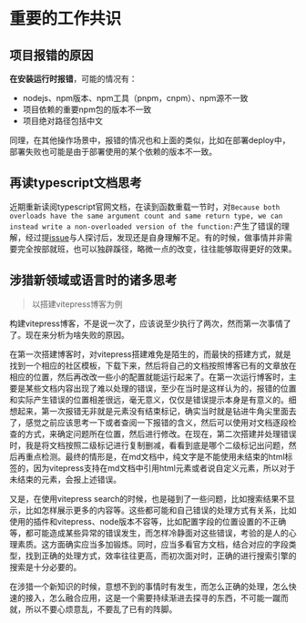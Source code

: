 # 重要的工作共识

## 项目报错的原因

**在安装运行时报错**，可能的情况有：

- nodejs、npm版本、npm工具（pnpm，cnpm）、npm源不一致
- 项目依赖的重要npm包的版本不一致
- 项目绝对路径包括中文

同理，在其他操作场景中，报错的情况也和上面的类似，比如在部署deploy中，部署失败也可能是由于部署使用的某个依赖的版本不一致。

## 再读typescript文档思考

近期重新读阅typescript官网文档，在读到函数重载一节时，对`Because both overloads have the same argument count and same return type, we can instead write a non-overloaded version of the function:`产生了错误的理解，经过提[issue](https://github.com/microsoft/TypeScript-Website/issues/3048)与人探讨后，发现还是自身理解不足。有的时候，做事情并非需要完全按部就班，也可以独辟蹊径，略微一点的改变，往往能够取得更好的效果。

## 涉猎新领域或语言时的诸多思考

> 以搭建vitepress博客为例

构建vitepress博客，不是说一次了，应该说至少执行了两次，然而第一次事情了了。现在来分析为啥失败的原因。

在第一次搭建博客时，对vitepress搭建难免是陌生的，而最快的搭建方式，就是找到一个相应的社区模板，下载下来，然后将自己的文档按照博客已有的文章放在相应的位置，然后再改改一些小的配置就能运行起来了。在第一次运行博客时，主要是某些文档内容出现了难以处理的错误，至少在当时是这样认为的，报错的位置和实际产生错误的位置相差很远，毫无意义，仅仅是错误提示本身是有意义的。细想起来，第一次报错无非就是元素没有结束标记，确实当时就是钻进牛角尖里面去了，感觉之前应该思考一下或者查阅一下报错的含义，然后可以使用对文档逐段检查的方式，来确定问题所在位置，然后进行修改。在现在，第二次搭建并处理错误时，我是将文档按照二级标记进行复制删减，看看到底是哪个二级标记出问题，然后再重点检测。最终的情形是，在md文档中，纯文字是不能使用未结束的html标签的，因为vitepress支持在md文档中引用html元素或者说自定义元素，所以对于未结束的元素，会报上述错误。

又是，在使用vitepress search的时候，也是碰到了一些问题，比如搜索结果不显示，比如怎样展示更多的内容等。这些都可能和自己错误的处理方式有关系，比如使用的插件和vitepress、node版本不容等，比如配置字段的位置设置的不正确等，都可能造成某些异常的错误发生，而怎样冷静面对这些错误，考验的是人的心理素质。这方面确实应当多加锻炼。同时，应当多看官方文档，结合对应的字段类型，找到正确的处理方式，效率往往更高，而初次面对时，正确的进行搜索引擎的搜索是十分必要的。

在涉猎一个新知识的时候，意想不到的事情时有发生，而怎么正确的处理，怎么快速的接入，怎么融合应用，这是一个需要持续渐进去探寻的东西，不可能一蹴而就，所以不要心烦意乱，不要乱了已有的阵脚。
